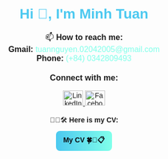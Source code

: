 <!-- Font -->
<link href="https://fonts.googleapis.com/css2?family=Quicksand:wght@500&display=swap" rel="stylesheet">

<div align="center" style="font-family:'Quicksand',sans-serif;">

  <h1 style="font-weight:700; color:#4cc9f0;">
    Hi 👋, I'm Minh Tuan
  </h1>

  <p style="margin:12px 0; font-size:16px;">
    📫 <b>How to reach me:</b><br/>
    <b>Gmail:</b> <a href="mailto:tuannguyen.02042005@gmail.com" style="color:#80ffea; text-decoration:none;">tuannguyen.02042005@gmail.com</a><br/>
    <b>Phone:</b> <a href="tel:+84342809493" style="color:#80ffea; text-decoration:none;">(+84) 0342809493</a>
  </p>

  <h3 style="margin-top:20px; font-weight:600;">Connect with me:</h3>
  <p>
    <a href="https://www.linkedin.com/in/minhtuan2405dev/" target="_blank">
      <img src="https://raw.githubusercontent.com/rahuldkjain/github-profile-readme-generator/master/src/images/icons/Social/linked-in-alt.svg" alt="LinkedIn" height="30" width="40"/>
    </a>
    <a href="https://www.facebook.com/mnhtn245/" target="_blank">
      <img src="https://raw.githubusercontent.com/rahuldkjain/github-profile-readme-generator/master/src/images/icons/Social/facebook.svg" alt="Facebook" height="30" width="40"/>
    </a>
  </p>

  <p style="margin-top:16px;">
    🌵🍀🛠️ <b>Here is my CV:</b><br/>
    <a href="https://mycv-mnhtn.vercel.app/" target="_blank" style="display:inline-block; margin-top:8px; padding:8px 14px; border-radius:8px; background:linear-gradient(90deg,#4cc9f0,#80ffea); color:#0b0f14; font-weight:600; text-decoration:none;">
      My CV 🍀🌵📋
    </a>
  </p>

</div>
